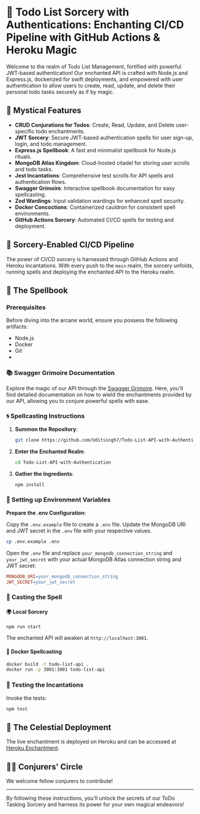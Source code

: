 # 📝 Todo List Sorcery with Authentications: Enchanting CI/CD Pipeline with GitHub Actions & Heroku Magic

Welcome to the realm of Todo List Management, fortified with powerful JWT-based authentication! Our enchanted API is crafted with Node.js and Express.js, dockerized for swift deployments, and empowered with user authentication to allow users to create, read, update, and delete their personal todo tasks securely as if by magic.

## 🌟 Mystical Features

- **CRUD Conjurations for Todos**: Create, Read, Update, and Delete user-specific todo enchantments.
- **JWT Sorcery**: Secure JWT-based authentication spells for user sign-up, login, and todo management.
- **Express.js Spellbook**: A fast and minimalist spellbook for Node.js rituals.
- **MongoDB Atlas Kingdom**: Cloud-hosted citadel for storing user scrolls and todo tasks.
- **Jest Incantations**: Comprehensive test scrolls for API spells and authentication flows.
- **Swagger Grimoire**: Interactive spellbook documentation for easy spellcasting.
- **Zod Wardings**: Input validation wardings for enhanced spell security.
- **Docker Concoctions**: Containerized cauldron for consistent spell environments.
- **GitHub Actions Sorcery**: Automated CI/CD spells for testing and deployment.

## 🌌 Sorcery-Enabled CI/CD Pipeline

The power of CI/CD sorcery is harnessed through GitHub Actions and Heroku incantations. With every push to the `main` realm, the sorcery unfolds, running spells and deploying the enchanted API to the Heroku realm.

## 📜 The Spellbook

### Prerequisites

Before diving into the arcane world, ensure you possess the following artifacts:

- Node.js
- Docker
- Git
- 
### 📚 Swagger Grimoire Documentation

Explore the magic of our API through the [Swagger Grimoire](https://todo-wand-api-fbe7cc6946ca.herokuapp.com/docs). Here, you'll find detailed documentation on how to wield the enchantments provided by our API, allowing you to conjure powerful spells with ease.
### 🌀 Spellcasting Instructions

1. **Summon the Repository**:

    ```bash
    git clone https://github.com/Uditsingh7/Todo-List-API-with-Authentication.git
    ```

2. **Enter the Enchanted Realm**:

    ```bash
    cd Todo-List-API-with-Authentication
    ```

3. **Gather the Ingredients**:

    ```bash
    npm install
    ```

### 🧪 Setting up Environment Variables

**Prepare the .env Configuration**:

Copy the `.env.example` file to create a `.env` file. Update the MongoDB URI and JWT secret in the `.env` file with your respective values.

```bash
cp .env.example .env
```

Open the `.env` file and replace `your_mongodb_connection_string` and `your_jwt_secret` with your actual MongoDB Atlas connection string and JWT secret:

```makefile
MONGODB_URI=your_mongodb_connection_string
JWT_SECRET=your_jwt_secret
```

### 🌌 Casting the Spell

#### 🌍 Local Sorcery

```bash
npm run start
```

The enchanted API will awaken at `http://localhost:3001`.

#### 🐳 Docker Spellcasting

```bash
docker build -t todo-list-api .
docker run -p 3001:3001 todo-list-api
```

### 🧪 Testing the Incantations

Invoke the tests:

```bash
npm test
```

## 🚀 The Celestial Deployment

The live enchantment is deployed on Heroku and can be accessed at [Heroku Enchantment](https://todo-wand-api-fbe7cc6946ca.herokuapp.com/).

## 🧙‍♂️ Conjurers' Circle

We welcome fellow conjurers to contribute!

---

By following these instructions, you'll unlock the secrets of our ToDo Tasking Sorcery and harness its power for your own magical endeavors!
